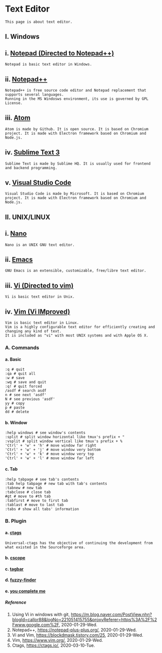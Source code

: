 # Text Editor
```
This page is about text editor.
```
## I. Windows
## i. [Notepad (Directed to Notepad++)](https://notepad-plus-plus.org/)
```
Notepad is basic text editor in Windows.
```
## ii. [Notepad++](https://notepad-plus-plus.org/)
```
Notepad++ is free source code editor and Notepad replacement that supports several languages.
Running in the MS Windosws environment, its use is governed by GPL License.
```
## iii. [Atom](https://atom.io/)
```
Atom is made by Github. It is open source. It is based on Chromium project. It is made with Electron framework based on Chromium and Node.js.
```
## iv. [Sublime Text 3](https://www.sublimetext.com/)
```
Sublime Text is made by Sublime HQ. It is usually used for frontend and backend programming.
```
## v. [Visual Studio Code](https://code.visualstudio.com/)
```
Visual Studio Code is made by Microsoft. It is based on Chromium project. It is made with Electron framework based on Chromium and Node.js.
```
## II. UNIX/LINUX
## i. [Nano](https://www.nano-editor.org/)
```
Nano is an UNIX GNU text editor.
```
## ii. [Emacs](https://www.gnu.org/software/emacs/)
```
GNU Emacs is an extensible, customizable, free/libre text editor.
```
## iii. [Vi (Directed to vim)](https://www.vim.org/)
```
Vi is basic text editor in Unix.
```
## iv. [Vim (Vi IMproved)](https://www.vim.org/)
```
Vim is basic text editor in Linux.
Vim is a highly configurable text editor for efficiently creating and changing any kind of text.
It is included as "vi" with most UNIX systems and with Apple OS X.
```
### A. Commands
#### a. Basic
```
:q # quit
:qa # quit all
:w # save
:wq # save and quit
:q! # quit forced
/asdf # search asdf
n # see next 'asdf'
N # see previous 'asdf'
yy # copy
p # paste
dd # delete
```
#### b. Window
```
:help windows # see window's contents
:split # split window horizontal like tmux's prefix + "
:vsplit # split window vertical like tmux's prefix + %
'Ctrl' + 'w' + 'h' # move window far right
'Ctrl' + 'w' + 'j' # move window very bottom
'Ctrl' + 'w' + 'k' # move window very top
'Ctrl' + 'w' + 'l' # move window far left
```
#### c. Tab
```
:help tabpage # see tab's contents
:tab help tabpage # new tab with tab's contents
:tabnew # new tab
:tabclose # close tab
#gt # move to #th tab
:tabfirst # move to first tab
:tablast # move to last tab
:tabs # show all tabs' information
```
### B. Plugin
#### a. [ctags](https://ctags.io/)
```
Universal-ctags has the objective of continuing the development from what existed in the Sourceforge area.
```
#### b. [cscope]()
#### c. [tagbar]()
#### d. [fuzzy-finder]()
#### e. [you complete me]()

##### Reference
1. Using Vi in windows with git, https://m.blog.naver.com/PostView.nhn?blogId=callor88&logNo=221051415755&proxyReferer=https%3A%2F%2Fwww.google.com%2F, 2020-01-29-Wed.
2. Notepad++, https://notepad-plus-plus.org/, 2020-01-29-Wed.
3. Vi and Vim, https://blockdmask.tistory.com/25, 2020-01-29-Wed.
4. Vim, https://www.vim.org/, 2020-01-29-Wed.
5. Ctags, https://ctags.io/, 2020-03-10-Tue.
